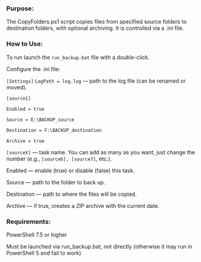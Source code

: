 ### Purpose:

The CopyFolders.ps1 script copies files from specified source folders to destination folders, with optional archiving. It is controlled via a .ini file.

### How to Use:

To run launch the `run_backup.bat` file with a double-click.

Configure the .ini file:

`[Settings]`
`LogPath = log.log`  — path to the log file (can be renamed or moved).

`[source1]`

`Enabled = true`

`Source = E:\BACKUP_source`

`Destination = F:\BACKUP_destination`

`Archive = true`

`[sourceX]` — task name. You can add as many as you want, just change the number (e.g., `[source6], [source7]`, etc.).

Enabled — enable (true) or disable (false) this task.

Source — path to the folder to back up.

Destination — path to where the files will be copied.

Archive — if true, creates a ZIP archive with the current date.

### Requirements:

PowerShell 7.5 or higher

Must be launched via run_backup.bat, not directly (otherwise it may run in PowerShell 5 and fail to work)
